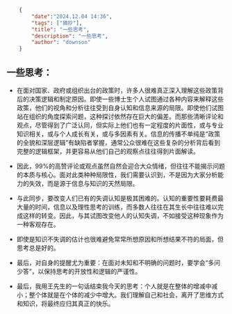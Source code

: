 
```json
    {
        "date":"2024.12.04 14:36",
        "tags": ["摘抄"],
        "title": "一些思考",
        "description": "一些思考",
        "author": "downson"
    }
```

## 一些思考：

- 在面对国家、政府或组织出台的政策时，许多人很难真正深入理解这些政策背后的决策逻辑和制定原因。即使一些博士生个人试图通过各种内容来解释这些政策，他们的视角和分析往往受到自身认知和信息来源的局限。即使他们试图站在组织的角度探索问题，这种探讨依然存在巨大的偏差。而那些清晰评论和观点，尽管得到了广泛认同，但实际上他们也有一定程度的片面性，或与专业知识相关，或与个人成长有关，或与多因素有关。信息的传播不单纯是“政策的全貌和深层逻辑”有缺陷者掌握，通常公众很难在这些复杂的分析背后看到完整的逻辑框架，并更容易从他们自己的观察点往往得到片面解读。

- 因此，99%的高赞评论或观点虽然自然会迎合大众情绪，但往往不能揭示问题的本质与核心。面对此类种种局限性，我们需要认识到，不是因为大家分析能力的失效，而是源于信息与知识的天然局限。

- 与此同步，要改变人们已有的失调认知是极其困难的。认知的重要性要耗费最大量的时间，信息以及理性思考的训练，而多数人往往在其生长中往往难以完成这样的转变。因此，与其试图改变他人的认知失调，不如接受这种现象作为一种客观存在。

- 即使是知识不失调的估计也很难避免常常所想原因和所想结果不符的局面，但思考总是好的。

- 最后，对自身的提醒尤为重要：在面对未知和不明确的问题时，要学会“多问少答”，以保持思考的开放性和逻辑的严谨性。

- 最后，我用王先生的一句话结束我今天的思考：个人就是在整体的增减中减小；整个体就是在个体的减少中增大。我们理解自己和社会，离开了思维方式和知识，将最终应归其真正的快乐。
